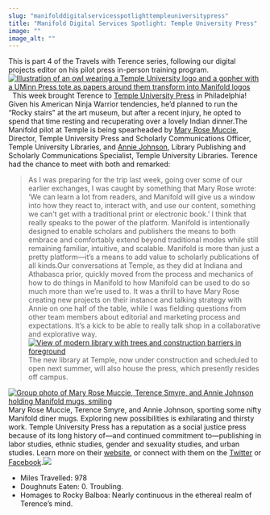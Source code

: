 ```yaml
---
slug: "manifolddigitalservicesspotlighttempleuniversitypress"
title: "Manifold Digital Services Spotlight: Temple University Press"
image: ""
image_alt: ""
---
```




<!--truncate-->

This is part 4 of the Travels with Terence series, following our digital projects editor on his pilot press in-person training program.[![Illustration of an owl wearing a Temple University logo and a gopher with a UMinn Press tote as papers around them transform into Manifold logos](/img/blog/legacy_wp/2018/12/TempleOwlGopher.jpg)](/img/blog/legacy_wp/2018/12/TempleOwlGopher.jpg) &nbsp; This week brought Terence to [Temple University Press](http://tupress.temple.edu/) in Philadelphia! Given his American Ninja Warrior tendencies, he’d planned to run the “Rocky stairs” at the art museum, but after a recent injury, he opted to spend that time resting and recuperating over a lovely Indian dinner.The Manifold pilot at Temple is being spearheaded by [Mary Rose Muccie](https://twitter.com/MRMuccie), Director, Temple University Press and Scholarly Communications Officer, Temple University Libraries, and [Annie Johnson](https://twitter.com/anniekjohn), Library Publishing and Scholarly Communications Specialist, Temple University Libraries. Terence had the chance to meet with both and remarked:

> As I was preparing for the trip last week, going over some of our earlier exchanges, I was caught by something that Mary Rose wrote: ‘We can learn a lot from readers, and Manifold will give us a window into how they react to, interact with, and use our content, something we can't get with a traditional print or electronic book.’ I think that really speaks to the power of the platform. Manifold is intentionally designed to enable scholars and publishers the means to both embrace and comfortably extend beyond traditional modes while still remaining familiar, intuitive, and scalable. Manifold is more than just a pretty platform—it’s a means to add value to scholarly publications of all kinds.Our conversations at Temple, as they did at Indiana and Athabasca prior, quickly moved from the process and mechanics of how to do things in Manifold to how Manifold can be used to do so much more than we’re used to. It was a thrill to have Mary Rose creating new projects on their instance and talking strategy with Annie on one half of the table, while I was fielding questions from other team members about editorial and marketing process and expectations. It’s a kick to be able to really talk shop in a collaborative and explorative way.[![View of modern library with trees and construction barriers in foreground](/img/blog/legacy_wp/2018/12/temple-library.jpg)](/img/blog/legacy_wp/2018/12/temple-library.jpg) The new library at Temple, now under construction and scheduled to open next summer, will also house the press, which presently resides off campus.

[![Group photo of Mary Rose Muccie, Terence Smyre, and Annie Johnson holding Manifold mugs, smiling](/img/blog/legacy_wp/2018/12/20181204_140518.jpg)](/img/blog/legacy_wp/2018/12/20181204_140518.jpg) Mary Rose Muccie, Terence Smyre, and Annie Johnson, sporting some nifty Manifold diner mugs. Exploring new possibilities is exhilarating and thirsty work. Temple University Press has a reputation as a social justice press because of its long history of—and continued commitment to—publishing in labor studies, ethnic studies, gender and sexuality studies, and urban studies. Learn more on their [website](http://tupress.temple.edu/), or connect with them on the [Twitter](https://twitter.com/TempleUnivPress) or [Facebook](https://www.facebook.com/TempleUnivPress).[![](/img/blog/legacy_wp/2018/12/Temple-UP-logo-Mary-Rose-Muccie-1.jpg)](/img/blog/legacy_wp/2018/12/Temple-UP-logo-Mary-Rose-Muccie-1.jpg)
- Miles Travelled: 978
- Doughnuts Eaten: 0. Troubling.
- Homages to Rocky Balboa: Nearly continuous in the ethereal realm of Terence’s mind.


